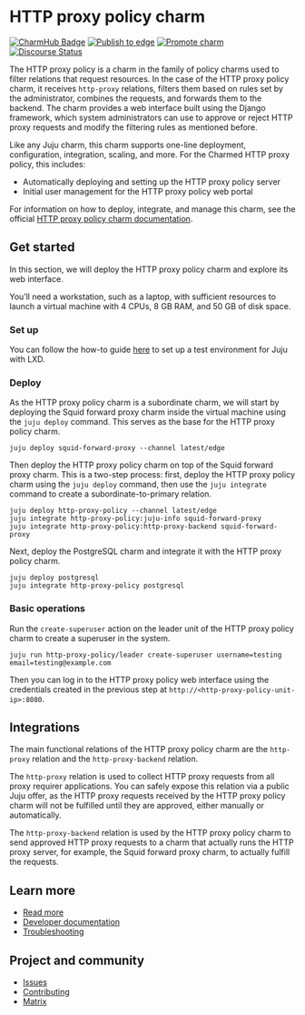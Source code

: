 # HTTP proxy policy charm 

[![CharmHub Badge](https://charmhub.io/http-proxy-policy/badge.svg)](https://charmhub.io/http-proxy-policy)
[![Publish to edge](https://github.com/canonical/http-proxy-operators/actions/workflows/publish.yaml/badge.svg)](https://github.com/canonical/http-proxy-operators/actions/workflows/publish.yaml/badge.svg)
[![Promote charm](https://github.com/canonical/http-proxy-operators/actions/workflows/promote_charm.yaml/badge.svg)](https://github.com/canonical/http-proxy-operators/actions/workflows/promote_charm.yaml)
[![Discourse Status](https://img.shields.io/discourse/status?server=https%3A%2F%2Fdiscourse.charmhub.io&style=flat&label=CharmHub%20Discourse)](https://discourse.charmhub.io)

The HTTP proxy policy is a charm in the family of policy charms used to filter
relations that request resources. In the case of the HTTP proxy policy charm, 
it receives `http-proxy` relations, filters them based on rules set by the 
administrator, combines the requests, and forwards them to the backend. The 
charm provides a web interface built using the Django framework, which system
administrators can use to approve or reject HTTP proxy requests and modify the
filtering rules as mentioned before.

Like any Juju charm, this charm supports one-line deployment, configuration, 
integration, scaling, and more. For the Charmed HTTP proxy policy, this 
includes:

* Automatically deploying and setting up the HTTP proxy policy server
* Initial user management for the HTTP proxy policy web portal

For information on how to deploy, integrate, and manage this charm, see 
the official [HTTP proxy policy charm documentation](https://charmhub.io/http-proxy-policy).

## Get started

In this section, we will deploy the HTTP proxy policy charm and explore its web
interface.

You’ll need a workstation, such as a laptop, with sufficient resources to launch
a virtual machine with 4 CPUs, 8 GB RAM, and 50 GB of disk space.

### Set up

You can follow the how-to guide [here](https://documentation.ubuntu.com/juju/3.6/howto/manage-your-deployment/manage-your-deployment-environment/#set-things-up)
to set up a test environment for Juju with LXD.

### Deploy

As the HTTP proxy policy charm is a subordinate charm, we will start by 
deploying the Squid forward proxy charm inside the virtual machine using the
`juju deploy` command. This serves as the base for the HTTP proxy policy charm.

```
juju deploy squid-forward-proxy --channel latest/edge
```

Then deploy the HTTP proxy policy charm on top of the Squid forward proxy charm.
This is a two-step process: first, deploy the HTTP proxy policy charm using the
`juju deploy` command, then use the `juju integrate` command to create a 
subordinate-to-primary relation.

```
juju deploy http-proxy-policy --channel latest/edge
juju integrate http-proxy-policy:juju-info squid-forward-proxy
juju integrate http-proxy-policy:http-proxy-backend squid-forward-proxy
```

Next, deploy the PostgreSQL charm and integrate it with the HTTP proxy policy
charm.

```
juju deploy postgresql
juju integrate http-proxy-policy postgresql
```

### Basic operations

Run the `create-superuser` action on the leader unit of the HTTP proxy policy
charm to create a superuser in the system.

```
juju run http-proxy-policy/leader create-superuser username=testing email=testing@example.com
```

Then you can log in to the HTTP proxy policy web interface using the credentials
created in the previous step at `http://<http-proxy-policy-unit-ip>:8080`.

## Integrations

The main functional relations of the HTTP proxy policy charm are the 
`http-proxy` relation and the `http-proxy-backend` relation.

The `http-proxy` relation is used to collect HTTP proxy requests from all proxy
requirer applications. You can safely expose this relation via a public Juju 
offer, as the HTTP proxy requests received by the HTTP proxy policy charm will
not be fulfilled until they are approved, either manually or automatically.

The `http-proxy-backend` relation is used by the HTTP proxy policy charm to 
send approved HTTP proxy requests to a charm that actually runs the HTTP 
proxy server, for example, the Squid forward proxy charm, to actually fulfill
the requests.

## Learn more
* [Read more](https://charmhub.io/http-proxy-policy)
* [Developer documentation]()
* [Troubleshooting](https://matrix.to/#/#charmhub-charmdev:ubuntu.com)

## Project and community
* [Issues](https://github.com/canonical/http-proxy-operators/issues)
* [Contributing](./CONTRIBUTING.md)
* [Matrix](https://matrix.to/#/#charmhub-charmdev:ubuntu.com)
